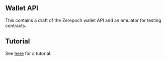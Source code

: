 ## Wallet API

This contains a draft of the Zerepoch wallet API and an emulator for testing contracts.

## Tutorial

See [here](tutorial/Tutorial.md) for a tutorial.
